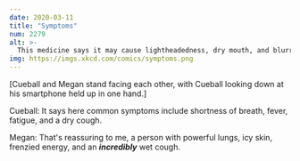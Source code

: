 ```yaml
---
date: 2020-03-11
title: "Symptoms"
num: 2279
alt: >-
  This medicine says it may cause lightheadedness, dry mouth, and blurred vision, but my head feels incredibly heavy, water is pouring from my mouth, and I can see individual hummingbird wingbeats, so I think I'm fine.
img: https://imgs.xkcd.com/comics/symptoms.png
---
```

[Cueball and Megan stand facing each other, with Cueball looking down at his smartphone held up in one hand.]

Cueball: It says here common symptoms include shortness of breath, fever, fatigue, and a dry cough.

Megan: That's reassuring to me, a person with powerful lungs, icy skin, frenzied energy, and an ***incredibly*** wet cough.